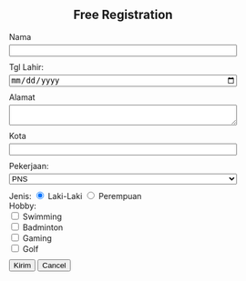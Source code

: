 <head>
    <title> FORM Registrasi</title>
    <meta charset="UTF-8">
    <meta name="viewport" content="width=device-width, initial-scale=1.0">
    <link rel="stylesheet" href="frstyle.css" />
</head>
    <title>Registration Form</title>
    <style>
        form {
            width: 400px;
            margin: 0 auto;
        }
        label {
            display: block;
            margin-bottom: 5px;
        }
        input[type="text"],
        input[type="date"],
        textarea,
        select {
            width: 100%;
            margin-bottom: 10px;
        }
        input[type="submit"],
        input[type="reset"] {
            margin-top: 10px;
        }
    </style>
</head>
<body>
    <h2 style="text-align: center;">Free Registration</h2>
    <form action="#">
        <label for="nama">Nama</label>
        <input type="text" id="nama" name="nama">
        <label for="tgl_lahir">Tgl Lahir:</label>
        <input type="date" id="tgl_lahir" name="tgl_lahir">
        <label for="alamat">Alamat</label>
        <textarea id="alamat" name="alamat"></textarea>
        <label for="kota">Kota</label>
        <input type="text" id="kota" name="kota">
        <label for="pekerjaan">Pekerjaan:</label>
        <select id="pekerjaan" name="pekerjaan">
            <option value="PNS">PNS</option>
            <option value="Wirausaha">Wirausaha</option>
            <option value="Karyawan Swasta">Karyawan swasta</option>
        </select>
        Jenis:
        <input type="radio" name="gender" value="Laki-Laki" checked> Laki-Laki
        <input type="radio" name="gender" value="Perempuan"> Perempuan<br>
        Hobby: <br>
        <input type="checkbox" name="hobby" value="Swimming"> Swimming<br>
        <input type="checkbox" name="hobby" value="Badminton"> Badminton<br>
        <input type="checkbox" name="hobby" value="Gaming"> Gaming<br>
        <input type="checkbox" name="hobby" value="Golf"> Golf<br>
        <input type="submit" value="Kirim">
        <input type="reset" value="Cancel">
    </form>
</body>
</html>

